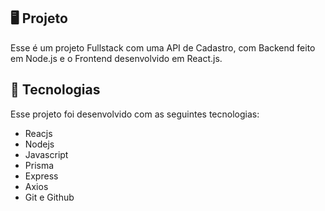 ## 🖥️ Projeto

Esse é um projeto Fullstack com uma API de Cadastro, com Backend feito em Node.js e o Frontend desenvolvido em React.js.

## 🚀 Tecnologias

Esse projeto foi desenvolvido com as seguintes tecnologias:

- Reacjs
- Nodejs
- Javascript
- Prisma
- Express
- Axios
- Git e Github
